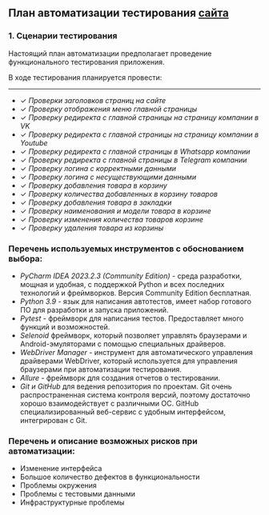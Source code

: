 ## План автоматизации тестирования [сайта](https://goaqua.ru/)

### 1. Сценарии тестирования

Настоящий план автоматизации предполагает проведение функционального тестирования приложения.

В ходе тестирования планируется провести:
___
* ✓ *Проверки заголовков страниц на сайте*
* ✓ *Проверку отображения меню главной страницы*
* ✓ *Проверку редиректа с главной страницы на страницу компании в VK*
* ✓ *Проверку редиректа с главной страницы на страницу компании в Youtube*
* ✓ *Проверку редиректа с главной страницы в Whatsapp компании*
* ✓ *Проверку редиректа с главной страницы в Telegram компании*
* ✓ *Проверку логина с корректными данными*
* ✓ *Проверку логина с несуществующими данными*
* ✓ *Проверку добавления товара в корзину*
* ✓ *Проверку количества добавленных в корзину товаров*
* ✓ *Проверку добавления товара в закладки*
* ✓ *Проверку наименования и модели товара в корзине*
* ✓ *Проверку изменения количества товаров корзине*
* ✓ *Проверку удаления товара из корзины*

### Перечень используемых инструментов с обоснованием выбора:
- _PyCharm IDEA 2023.2.3 (Community Edition)_ - среда разработки, мощная и удобная, с поддержкой Python и всех последних технологий и фреймворков. Версия Community Edition бесплатная.
- _Python 3.9_ - язык для написания автотестов, имеет набор готового ПО для разработки и запуска приложений.
- _Pytest_ - фреймворк для написания тестов. Предоставляет много функций и возможностей.
- _Selenoid_ фреймворк, который позволяет управлять браузерами и Android-эмуляторами с помощью специальных драйверов.
- _WebDriver Manager_ - инструмент для автоматического управления драйверами WebDriver, который используется для управления браузерами при автоматизации тестирования.
- _Allure_ - фреймворк для создания отчетов о тестировании.
- _Git и GitHub_ для ведения репозитория по проектам. Git очень распространенная система контроля версий, поэтому достаточно хорошо взаимодействует с различными ОС. GitHub специализированный веб-сервис с удобным интерфейсом, интегрирован с Git.

### Перечень и описание возможных рисков при автоматизации:
- Изменение интерфейса
- Большое количество дефектов в функциональности
- Проблемы окружения
- Проблемы с тестовыми данными
- Инфраструктурные проблемы